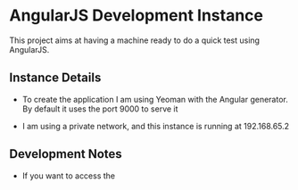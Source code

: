 # AngularJS Development Instance

This project aims at having a machine ready to do a quick test using AngularJS.

## Instance Details

* To create the application I am using Yeoman with the Angular generator. By default it uses the port 9000 to serve it

* I am using a private network, and this instance is running at 192.168.65.2

## Development Notes

* If you want to access the
